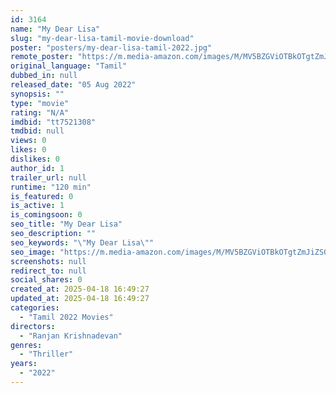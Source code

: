 ```yaml
---
id: 3164
name: "My Dear Lisa"
slug: "my-dear-lisa-tamil-movie-download"
poster: "posters/my-dear-lisa-tamil-2022.jpg"
remote_poster: "https://m.media-amazon.com/images/M/MV5BZGViOTBkOTgtZmJiZS00OGVjLTllMTQtNjk5MGEzM2U0NzQ4XkEyXkFqcGdeQXVyMzYxOTQ3MDg@._V1_SX300.jpg"
original_language: "Tamil"
dubbed_in: null
released_date: "05 Aug 2022"
synopsis: ""
type: "movie"
rating: "N/A"
imdbid: "tt7521308"
tmdbid: null
views: 0
likes: 0
dislikes: 0
author_id: 1
trailer_url: null
runtime: "120 min"
is_featured: 0
is_active: 1
is_comingsoon: 0
seo_title: "My Dear Lisa"
seo_description: ""
seo_keywords: "\"My Dear Lisa\""
seo_image: "https://m.media-amazon.com/images/M/MV5BZGViOTBkOTgtZmJiZS00OGVjLTllMTQtNjk5MGEzM2U0NzQ4XkEyXkFqcGdeQXVyMzYxOTQ3MDg@._V1_SX300.jpg"
screenshots: null
redirect_to: null
social_shares: 0
created_at: 2025-04-18 16:49:27
updated_at: 2025-04-18 16:49:27
categories:
  - "Tamil 2022 Movies"
directors:
  - "Ranjan Krishnadevan"
genres:
  - "Thriller"
years:
  - "2022"
---
```

